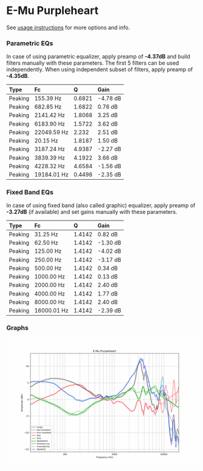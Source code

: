 # E-Mu Purpleheart
See [usage instructions](https://github.com/jaakkopasanen/AutoEq#usage) for more options and info.

### Parametric EQs
In case of using parametric equalizer, apply preamp of **-4.37dB** and build filters manually
with these parameters. The first 5 filters can be used independently.
When using independent subset of filters, apply preamp of **-4.35dB**.

| Type    | Fc          |      Q | Gain     |
|:--------|:------------|:-------|:---------|
| Peaking | 155.39 Hz   | 0.6821 | -4.78 dB |
| Peaking | 682.85 Hz   | 1.6822 | 0.76 dB  |
| Peaking | 2141.42 Hz  | 1.8068 | 3.25 dB  |
| Peaking | 6183.90 Hz  | 1.5722 | 3.62 dB  |
| Peaking | 22049.59 Hz | 2.232  | 2.51 dB  |
| Peaking | 20.15 Hz    | 1.8187 | 1.50 dB  |
| Peaking | 3187.24 Hz  | 4.9387 | -2.27 dB |
| Peaking | 3839.39 Hz  | 4.1922 | 3.66 dB  |
| Peaking | 4228.32 Hz  | 4.6584 | -1.56 dB |
| Peaking | 19184.01 Hz | 0.4498 | -2.35 dB |

### Fixed Band EQs
In case of using fixed band (also called graphic) equalizer, apply preamp of **-3.27dB**
(if available) and set gains manually with these parameters.

| Type    | Fc          |      Q | Gain     |
|:--------|:------------|:-------|:---------|
| Peaking | 31.25 Hz    | 1.4142 | 0.82 dB  |
| Peaking | 62.50 Hz    | 1.4142 | -1.30 dB |
| Peaking | 125.00 Hz   | 1.4142 | -4.02 dB |
| Peaking | 250.00 Hz   | 1.4142 | -3.17 dB |
| Peaking | 500.00 Hz   | 1.4142 | 0.34 dB  |
| Peaking | 1000.00 Hz  | 1.4142 | 0.13 dB  |
| Peaking | 2000.00 Hz  | 1.4142 | 2.40 dB  |
| Peaking | 4000.00 Hz  | 1.4142 | 1.77 dB  |
| Peaking | 8000.00 Hz  | 1.4142 | 2.40 dB  |
| Peaking | 16000.01 Hz | 1.4142 | -2.39 dB |

### Graphs
![](./E-Mu%20Purpleheart.png)
